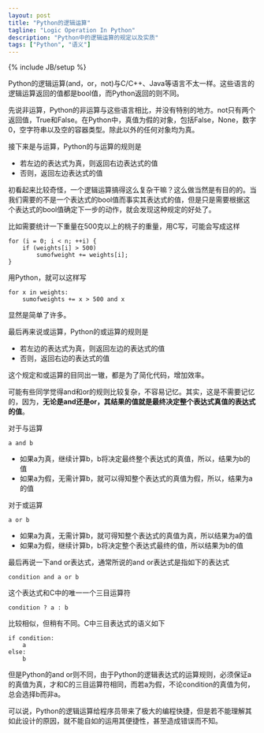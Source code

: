 ```yaml
---
layout: post
title: "Python的逻辑运算"
tagline: "Logic Operation In Python"
description: "Python中的逻辑运算的规定以及实质"
tags: ["Python", "语义"]
---
```

{% include JB/setup %}

Python的逻辑运算(and，or，not)与C/C++、Java等语言不太一样。这些语言的逻辑运算返回的值都是bool值，而Python返回的则不同。

先说非运算，Python的非运算与这些语言相比，并没有特别的地方。not只有两个返回值，True和False。在Python中，真值为假的对象，包括False，None，数字0，空字符串以及空的容器类型。除此以外的任何对象均为真。

接下来是与运算，Python的与运算的规则是

* 若左边的表达式为真，则返回右边表达式的值
* 否则，返回左边表达式的值

初看起来比较奇怪，一个逻辑运算搞得这么复杂干嘛？这么做当然是有目的的。当我们需要的不是一个表达式的bool值而事实其表达式的值，但是只是需要根据这个表达式的bool值确定下一步的动作，就会发现这种规定的好处了。

比如需要统计一下重量在500克以上的桃子的重量，用C写，可能会写成这样

    for (i = 0; i < n; ++i) {
        if (weights[i] > 500)
            sumofweight += weights[i];
    }

用Python，就可以这样写

    for x in weights:
        sumofweights += x > 500 and x

显然是简单了许多。

最后再来说或运算，Python的或运算的规则是

* 若左边的表达式为真，则返回左边的表达式的值
* 否则，返回右边的表达式的值

这个规定和或运算的目同出一辙，都是为了简化代码，增加效率。

可能有些同学觉得and和or的规则比较复杂，不容易记忆。其实，这是不需要记忆的，因为，**无论是and还是or，其结果的值就是最终决定整个表达式真值的表达式的值**。

对于与运算

	a and b

* 如果a为真，继续计算b，b将决定最终整个表达式的真值，所以，结果为b的值
* 如果a为假，无需计算b，就可以得知整个表达式的真值为假，所以，结果为a的值
 
对于或运算

    a or b

* 如果a为真，无需计算b，就可得知整个表达式的真值为真，所以结果为a的值
* 如果a为假，继续计算b，b将决定整个表达式最终的值，所以结果为b的值

最后再说一下and or表达式，通常所说的and or表达式是指如下的表达式

    condition and a or b

这个表达式和C中的唯一一个三目运算符

    condition ? a : b

比较相似，但稍有不同。C中三目表达式的语义如下

    if condition:
    	a
    else:
    	b

但是Python的and or则不同，由于Python的逻辑表达式的运算规则，必须保证a的真值为真，才和C的三目运算符相同，而若a为假，不论condition的真值为何，总会选择b而非a。

可以说，Python的逻辑运算给程序员带来了极大的编程快捷，但是若不能理解其如此设计的原因，就不能自如的运用其便捷性，甚至造成错误而不知。
